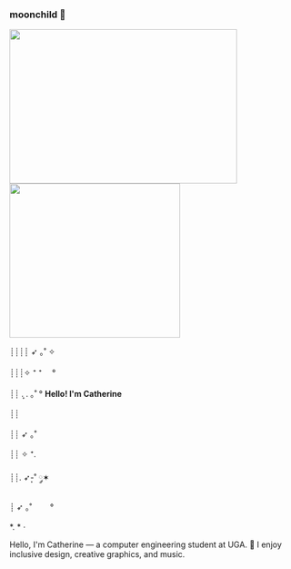 ### moonchild 🌙


<p align="left">
<img src="https://i.pinimg.com/originals/eb/54/d4/eb54d4191a91f9ff3c2f9a198471136b.gif" width="400" height="271"> 
<img src="https://i.pinimg.com/originals/ce/5d/3e/ce5d3e8ec57dc973457306514ae24fbc.gif" width="300" height="271">
  
</p>

┊┊┊┊ ➶ ｡˚ ✧ <br> </br>
┊┊┊✧ ⁺    ⁺ 　° <br> </br>
┊┊ . ͎. ｡˚ °    **Hello! I'm Catherine** <br></br>
┊┊          <br> </br>
┊┊ ➶ ｡˚     <br> </br>
┊┊ ✧ ⁺.     <br> </br>
┊┊.                      ➶-͙˚ ༘✶  <br> </br>
┊ ➶ ｡˚ 　　°    <br> </br>
*.           *    ·



Hello, I'm Catherine — a computer engineering student at UGA. 🌱 I enjoy inclusive design, creative graphics, and music. 

<!--
**catherinexxtan/catherinexxtan** is a ✨ _special_ ✨ repository because its `README.md` (this file) appears on your GitHub profile.

Here are some ideas to get you started:

- 🔭 I’m currently working on ...
- 🌱 I’m currently learning ...
- 👯 I’m looking to collaborate on ...
- 🤔 I’m looking for help with ...
- 💬 Ask me about ...
- 📫 How to reach me: ...
- 😄 Pronouns: ...
- ⚡ Fun fact: ...
-->
